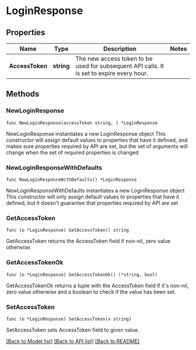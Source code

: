 # LoginResponse

## Properties

Name | Type | Description | Notes
------------ | ------------- | ------------- | -------------
**AccessToken** | **string** | The new access token to be used for subsequent API calls. It is set to expire every hour. | 

## Methods

### NewLoginResponse

`func NewLoginResponse(accessToken string, ) *LoginResponse`

NewLoginResponse instantiates a new LoginResponse object
This constructor will assign default values to properties that have it defined,
and makes sure properties required by API are set, but the set of arguments
will change when the set of required properties is changed

### NewLoginResponseWithDefaults

`func NewLoginResponseWithDefaults() *LoginResponse`

NewLoginResponseWithDefaults instantiates a new LoginResponse object
This constructor will only assign default values to properties that have it defined,
but it doesn't guarantee that properties required by API are set

### GetAccessToken

`func (o *LoginResponse) GetAccessToken() string`

GetAccessToken returns the AccessToken field if non-nil, zero value otherwise.

### GetAccessTokenOk

`func (o *LoginResponse) GetAccessTokenOk() (*string, bool)`

GetAccessTokenOk returns a tuple with the AccessToken field if it's non-nil, zero value otherwise
and a boolean to check if the value has been set.

### SetAccessToken

`func (o *LoginResponse) SetAccessToken(v string)`

SetAccessToken sets AccessToken field to given value.



[[Back to Model list]](../README.md#documentation-for-models) [[Back to API list]](../README.md#documentation-for-api-endpoints) [[Back to README]](../README.md)


